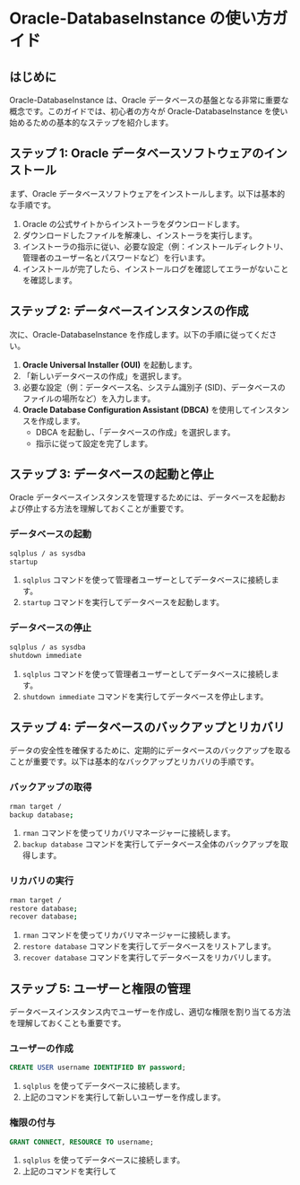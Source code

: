 # Oracle-DatabaseInstance の使い方ガイド

## はじめに

Oracle-DatabaseInstance は、Oracle データベースの基盤となる非常に重要な概念です。このガイドでは、初心者の方々が Oracle-DatabaseInstance を使い始めるための基本的なステップを紹介します。

## ステップ 1: Oracle データベースソフトウェアのインストール

まず、Oracle データベースソフトウェアをインストールします。以下は基本的な手順です。

1. Oracle の公式サイトからインストーラをダウンロードします。
2. ダウンロードしたファイルを解凍し、インストーラを実行します。
3. インストーラの指示に従い、必要な設定（例：インストールディレクトリ、管理者のユーザー名とパスワードなど）を行います。
4. インストールが完了したら、インストールログを確認してエラーがないことを確認します。

## ステップ 2: データベースインスタンスの作成

次に、Oracle-DatabaseInstance を作成します。以下の手順に従ってください。

1. **Oracle Universal Installer (OUI)** を起動します。
2. 「新しいデータベースの作成」を選択します。
3. 必要な設定（例：データベース名、システム識別子 (SID)、データベースのファイルの場所など）を入力します。
4. **Oracle Database Configuration Assistant (DBCA)** を使用してインスタンスを作成します。
    - DBCA を起動し、「データベースの作成」を選択します。
    - 指示に従って設定を完了します。

## ステップ 3: データベースの起動と停止

Oracle データベースインスタンスを管理するためには、データベースを起動および停止する方法を理解しておくことが重要です。

### データベースの起動

```bash
sqlplus / as sysdba
startup
```

1. `sqlplus` コマンドを使って管理者ユーザーとしてデータベースに接続します。
2. `startup` コマンドを実行してデータベースを起動します。

### データベースの停止

```bash
sqlplus / as sysdba
shutdown immediate
```

1. `sqlplus` コマンドを使って管理者ユーザーとしてデータベースに接続します。
2. `shutdown immediate` コマンドを実行してデータベースを停止します。

## ステップ 4: データベースのバックアップとリカバリ

データの安全性を確保するために、定期的にデータベースのバックアップを取ることが重要です。以下は基本的なバックアップとリカバリの手順です。

### バックアップの取得

```bash
rman target /
backup database;
```

1. `rman` コマンドを使ってリカバリマネージャーに接続します。
2. `backup database` コマンドを実行してデータベース全体のバックアップを取得します。

### リカバリの実行

```bash
rman target /
restore database;
recover database;
```

1. `rman` コマンドを使ってリカバリマネージャーに接続します。
2. `restore database` コマンドを実行してデータベースをリストアします。
3. `recover database` コマンドを実行してデータベースをリカバリします。

## ステップ 5: ユーザーと権限の管理

データベースインスタンス内でユーザーを作成し、適切な権限を割り当てる方法を理解しておくことも重要です。

### ユーザーの作成

```sql
CREATE USER username IDENTIFIED BY password;
```

1. `sqlplus` を使ってデータベースに接続します。
2. 上記のコマンドを実行して新しいユーザーを作成します。

### 権限の付与

```sql
GRANT CONNECT, RESOURCE TO username;
```

1. `sqlplus` を使ってデータベースに接続します。
2. 上記のコマンドを実行して